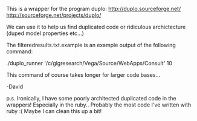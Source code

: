 This is a wrapper for the program duplo:
http://duplo.sourceforge.net/
http://sourceforge.net/projects/duplo/


We can use it to help us find duplicated code or ridiculous archictecture (duped model properties etc...)

The filteredresults.txt.example is an example output of the following command:

./duplo_runner '/c/glgresearch/Vega/Source/WebApps/Consult' 10

This command of course takes longer for larger code bases...

-David

p.s.
Ironically, I have some poorly architected duplicated code in the wrappers! Especially in the ruby.. Probably the most code I've written with ruby :(
Maybe I can clean this up a bit!